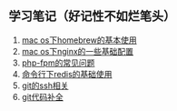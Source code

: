 ## 学习笔记（好记性不如烂笔头）
1. [mac os下homebrew的基本使用](https://brew.sh/)
2. [mac os下nginx的一些基础配置](https://github.com/sunflower-lele/my_blog/blob/master/mac%20os/nginx.md)
3. [php-fpm的常见问题]()
4. [命令行下redis的基础使用]()
5. [git的ssh相关]()
6. [git代码补全]()
